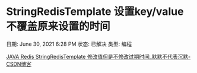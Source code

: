 # StringRedisTemplate 设置key/value 不覆盖原来设置的时间

日期: June 30, 2021 6:28 PM
状态: 已解决
类型: 编程

[JAVA Redis StringRedisTemplate 修改值但是不修改过期时间_默默不代表沉默-CSDN博客](https://blog.csdn.net/qq_35387940/article/details/103117651)